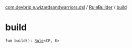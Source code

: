 [com.devbridie.wizardsandwarriors.dsl](../index.md) / [RuleBuilder](index.md) / [build](.)

# build

`fun build(): `[`Rule`](../../com.devbridie.wizardsandwarriors.framework/-rule/index.md)`<CP, E>`